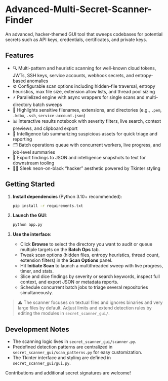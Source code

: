 # Advanced-Multi-Secret-Scanner-Finder

An advanced, hacker-themed GUI tool that sweeps codebases for potential secrets such as API keys, credentials, certificates, and private keys.

## Features

- 🔍 Multi-pattern and heuristic scanning for well-known cloud tokens, JWTs, SSH keys, service accounts, webhook secrets, and entropy-based anomalies
- ⚙️ Configurable scan options including hidden-file traversal, entropy heuristics, max file size, extension allow lists, and thread pool sizing
- ⚡️ Parallelized engine with async wrappers for single scans and multi-directory batch sweeps
- 📂 Highlights sensitive filenames, extensions, and directories (e.g., `.pem`, `.kdbx`, `.ssh`, `service-account.json`)
- 📊 Interactive results notebook with severity filters, live search, context previews, and clipboard export
- 🧠 Intelligence tab summarizing suspicious assets for quick triage and reporting
- 🗂 Batch operations queue with concurrent workers, live progress, and job-level summaries
- 💾 Export findings to JSON and intelligence snapshots to text for downstream tooling
- 🧑‍💻 Sleek neon-on-black “hacker” aesthetic powered by Tkinter styling

## Getting Started

1. **Install dependencies** (Python 3.10+ recommended):

   ```bash
   pip install -r requirements.txt
   ```

2. **Launch the GUI**:

   ```bash
   python app.py
   ```

3. **Use the interface**:
   - Click **Browse** to select the directory you want to audit or queue multiple targets on the **Batch Ops** tab.
   - Tweak scan options (hidden files, entropy heuristics, thread count, extension filters) in the **Scan Options** panel.
   - Hit **Initiate Scan** to launch a multithreaded sweep with live progress, timer, and stats.
   - Slice and dice findings by severity or search keywords, inspect full context, and export JSON or metadata reports.
   - Schedule concurrent batch jobs to triage several repositories simultaneously.

> ⚠️  The scanner focuses on textual files and ignores binaries and very large files by default. Adjust limits and extend detection rules by editing the modules in `secret_scanner_gui/`.

## Development Notes

- The scanning logic lives in `secret_scanner_gui/scanner.py`.
- Predefined detection patterns are centralized in `secret_scanner_gui/scan_patterns.py` for easy customization.
- The Tkinter interface and styling are defined in `secret_scanner_gui/gui.py`.

Contributions and additional secret signatures are welcome!
